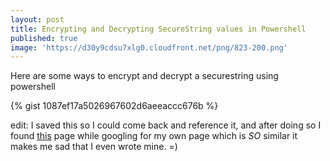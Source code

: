 ```yaml
---
layout: post
title: Encrypting and Decrypting SecureString values in Powershell
published: true
image: 'https://d30y9cdsu7xlg0.cloudfront.net/png/823-200.png'
---
```


Here are some ways to encrypt and decrypt a securestring using powershell

{% gist 1087ef17a5026967602d6aeeaccc676b %}

edit: I saved this so I could come back and reference it, and after doing so I found [this](https://social.technet.microsoft.com/wiki/contents/articles/4546.working-with-passwords-secure-strings-and-credentials-in-windows-powershell.aspx) page while googling for my own page which is _SO_ similar it makes me sad that I even wrote mine. =)

